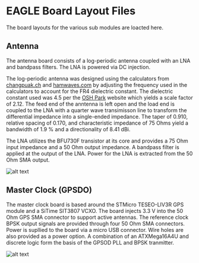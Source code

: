 # EAGLE Board Layout Files
The board layouts for the various sub modules are loacted here.

## Antenna
The antenna board consists of a log-periodic antenna coupled with an LNA and bandpass filters.  The LNA is powered via DC injection.

The log-periodic antenna was designed using the calculators from [changpuak.ch](https://www.changpuak.ch/electronics/lpda.php) and [hamwaves.com](https://hamwaves.com/lpda/en/index.html) by adjusting the frequency used in the calculators to account for the FR4 dielectric constant.  The dielectric constant used was 4.5 per the [OSH Park](https://www.oshpark.com/) website which yields a scale factor of 2.12.  The feed end of the anntenna is left open and the load end is coupled to the LNA with a quarter wave transimisson line to transform the differential impedance into a single-ended impedance.  The taper of 0.910, relative spacing of 0.170, and characteristic impedance of 75 Ohms yield a bandwidth of 1.9 % and a directionality of 8.41 dBi.

The LNA utilizes the BFU730F transistor at its core and provides a 75 Ohm input impedance and a 50 Ohm output impedance.  A bandpass filter is applied at the output of the LNA.  Power for the LNA is extracted from the 50 Ohm SMA output.

![alt text][antenna]

## Master Clock (GPSDO)
The master clock board is based around the STMicro TESEO-LIV3R GPS module and a SiTime SIT3807 VCXO.  The board injects 3.3 V into the 50 Ohm GPS SMA connector to support active antennas.  The reference clock BPSK output signals are provided through four 50 Ohm SMA connectors.  Power is supllied to the board via a micro USB connector.  Wire holes are also provided as a power option.  A combination of an ATXMega16A4U and discrete logic form the basis of the GPSOD PLL and BPSK tranmitter.

![alt text][clk_master]


[antenna]: https://github.com/rjrouquette/radio_astronomy/raw/master/images/antenna_layout.png "Antenna Layout"
[clk_master]: https://github.com/rjrouquette/radio_astronomy/raw/master/images/master_clock_layout.png "Master Clock Layout"
